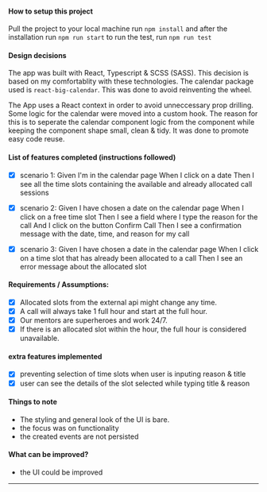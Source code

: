 #### How to setup this project

Pull the project to your local machine
run `npm install` and after the installation run `npm run start`
to run the test, run `npm run test`

#### Design decisions

The app was built with React, Typescript & SCSS (SASS). This decision is based on my comfortablity with these technologies. The calendar package used is `react-big-calendar`. This was done to avoid reinventing the wheel.

The App uses a React context in order to avoid unneccessary prop drilling. Some logic for the calendar were moved into a custom hook. The reason for this is to seperate the calendar component logic from the component while keeping the component shape small, clean & tidy. It was done to promote easy code reuse.

#### List of features completed (instructions followed)

- [x] scenario 1:
      Given I'm in the calendar page
      When I click on a date
      Then I see all the time slots containing the available and already allocated call sessions

- [x] scenario 2:
      Given I have chosen a date on the calendar page
      When I click on a free time slot
      Then I see a field where I type the reason for the call
      And I click on the button Confirm Call
      Then I see a confirmation message with the date, time, and reason for my call

- [x] scenario 3:
      Given I have chosen a date in the calendar page
      When I click on a time slot that has already been allocated to a call
      Then I see an error message about the allocated slot

#### Requirements / Assumptions:

- [x] Allocated slots from the external api might change any time.
- [x] A call will always take 1 full hour and start at the full hour.
- [x] Our mentors are superheroes and work 24/7.
- [x] If there is an allocated slot within the hour, the full hour is considered unavailable.

#### extra features implemented

- [x] preventing selection of time slots when user is inputing reason & title
- [x] user can see the details of the slot selected while typing title & reason

#### Things to note

- The styling and general look of the UI is bare.
- the focus was on functionality
- the created events are not persisted

#### What can be improved?

- the UI could be improved

---
